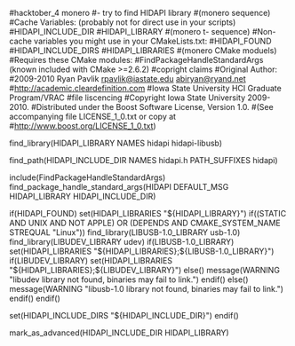 #hacktober_4
monero
#- try to find HIDAPI library
#(monero sequence)
#Cache Variables: (probably not for direct use in your scripts)
#HIDAPI_INCLUDE_DIR
#HIDAPI_LIBRARY
#(monero t- sequence)
#Non-cache variables you might use in your CMakeLists.txt:
#HIDAPI_FOUND
#HIDAPI_INCLUDE_DIRS
#HIDAPI_LIBRARIES
#(monero CMake moduels)
#Requires these CMake modules:
#FindPackageHandleStandardArgs (known included with CMake >=2.6.2)
#copright claims
#Original Author:
#2009-2010 Ryan Pavlik <rpavlik@iastate.edu> <abiryan@ryand.net>
#http://academic.cleardefinition.com
#Iowa State University HCI Graduate Program/VRAC
#file liscencing 
#Copyright Iowa State University 2009-2010.
#Distributed under the Boost Software License, Version 1.0.
#(See accompanying file LICENSE_1_0.txt or copy at
#http://www.boost.org/LICENSE_1_0.txt)

find_library(HIDAPI_LIBRARY
  NAMES hidapi hidapi-libusb)

find_path(HIDAPI_INCLUDE_DIR
  NAMES hidapi.h
  PATH_SUFFIXES
  hidapi)

include(FindPackageHandleStandardArgs)
find_package_handle_standard_args(HIDAPI
  DEFAULT_MSG
  HIDAPI_LIBRARY
  HIDAPI_INCLUDE_DIR)

if(HIDAPI_FOUND)
  set(HIDAPI_LIBRARIES "${HIDAPI_LIBRARY}")
  if((STATIC AND UNIX AND NOT APPLE) OR (DEPENDS AND CMAKE_SYSTEM_NAME STREQUAL "Linux"))
    find_library(LIBUSB-1.0_LIBRARY usb-1.0)
    find_library(LIBUDEV_LIBRARY udev)
    if(LIBUSB-1.0_LIBRARY)
      set(HIDAPI_LIBRARIES "${HIDAPI_LIBRARIES};${LIBUSB-1.0_LIBRARY}")
      if(LIBUDEV_LIBRARY)
        set(HIDAPI_LIBRARIES "${HIDAPI_LIBRARIES};${LIBUDEV_LIBRARY}")
      else()
        message(WARNING "libudev library not found, binaries may fail to link.")
      endif()
    else()
      message(WARNING "libusb-1.0 library not found, binaries may fail to link.")
    endif()
  endif()

  set(HIDAPI_INCLUDE_DIRS "${HIDAPI_INCLUDE_DIR}")
endif()

mark_as_advanced(HIDAPI_INCLUDE_DIR HIDAPI_LIBRARY)

